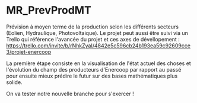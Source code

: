 # MR_PrevProdMT
Prévision à moyen terme de la production selon les différents secteurs (Eolien, Hydraulique, Photovoltaique).
Le projet peut aussi être suivi via un Trello qui référence l'avancée du projet et ces axes de dévellopement : https://trello.com/invite/b/rNhkZyaI/4842e5c596cb24b193ea59c92609cce3/projet-enercoop

La première étape consiste en la visualisation de l'état actuel des choses et  l'évolution du champ des producteurs d'Enercoop par rapport au passé pour ensuite mieux prédire le futur sur des bases mathématiques plus solide. 

On va tester notre nouvelle branche pour s'exercer ! 
